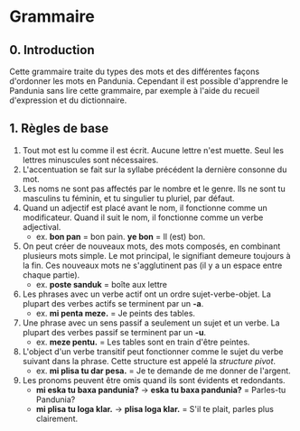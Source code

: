 Grammaire
=========

## 0. Introduction

Cette grammaire traite du types des mots et des différentes façons d'ordonner les mots en Pandunia. Cependant il est possible d'apprendre le Pandunia sans lire cette grammaire, par exemple à l'aide du recueil d'expression et du dictionnaire.

## 1.  Règles de base

1. Tout mot est lu comme il est écrit. Aucune lettre n'est muette. Seul les lettres minuscules sont nécessaires.
2. L'accentuation se fait sur la syllabe précédent la dernière consonne du mot.
3. Les noms ne sont pas affectés par le nombre et le genre. Ils ne sont tu masculins tu féminin, et tu singulier tu pluriel, par défaut.
4. Quand un adjectif est placé avant le nom, il fonctionne comme un modificateur. Quand il suit le nom, il fonctionne comme un verbe adjectival.
    - ex. **bon pan** = bon pain. **ye bon** = Il (est) bon.
5. On peut créer de nouveaux mots, des mots composés, en combinant plusieurs mots simple. Le mot principal, le signifiant demeure toujours à la fin. Ces nouveaux mots ne s'agglutinent pas (il y a un espace entre chaque partie).
    - ex. **poste sanduk** = boîte aux lettre
6. Les phrases avec un verbe actif ont un ordre sujet-verbe-objet. La plupart des verbes actifs se terminent par un **-a**.
    - ex. **mi penta meze.** = Je peints des tables.
7. Une phrase avec un sens passif a seulement un sujet et un verbe. La plupart des verbes passif se terminent par un **-u**.
    - ex. **meze pentu.** = Les tables sont en train d'être peintes.
8. L'object d'un verbe transitif peut fonctionner comme le sujet du verbe suivant dans la phrase. Cette structure est appelé la _structure pivot_.
    - ex. **mi plisa tu dar pesa.** = Je te demande de me donner de l'argent.
9. Les pronoms peuvent être omis quand ils sont évidents et redondants.
    - **mi eska tu baxa pandunia?** → **eska tu baxa pandunia?** = Parles-tu Pandunia?
    - **mi plisa tu loga klar.** →  **plisa loga klar.** = S'il te plait, parles plus clairement.




